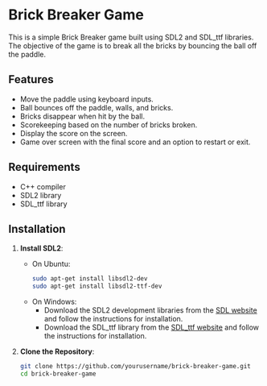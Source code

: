 # Brick Breaker Game

This is a simple Brick Breaker game built using SDL2 and SDL_ttf libraries. The objective of the game is to break all the bricks by bouncing the ball off the paddle.

## Features

- Move the paddle using keyboard inputs.
- Ball bounces off the paddle, walls, and bricks.
- Bricks disappear when hit by the ball.
- Scorekeeping based on the number of bricks broken.
- Display the score on the screen.
- Game over screen with the final score and an option to restart or exit.

## Requirements

- C++ compiler
- SDL2 library
- SDL_ttf library

## Installation

1. **Install SDL2**:
   - On Ubuntu:
     ```bash
     sudo apt-get install libsdl2-dev
     sudo apt-get install libsdl2-ttf-dev
     ```
   - On Windows:
     - Download the SDL2 development libraries from the [SDL website](https://www.libsdl.org/download-2.0.php) and follow the instructions for installation.
     - Download the SDL_ttf library from the [SDL_ttf website](https://www.libsdl.org/projects/SDL_ttf/) and follow the instructions for installation.

2. **Clone the Repository**:
   ```bash
   git clone https://github.com/yourusername/brick-breaker-game.git
   cd brick-breaker-game
